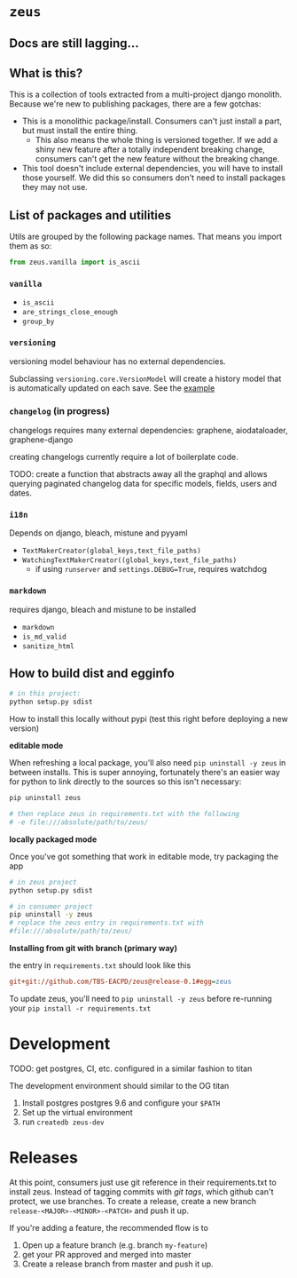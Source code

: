 # `zeus` 


## Docs are still lagging...

## What is this?

This is a collection of tools extracted from a multi-project django monolith. Because we're new to publishing packages, there are a few gotchas:

- This is a monolithic package/install. Consumers can't just install a part, but must install the entire thing. 
  - This also means the whole thing is versioned together. If we add a shiny new feature after a totally independent breaking change, consumers can't get the new feature without the breaking change.
- This tool doesn't include external dependencies, you will have to install those yourself. We did this so consumers don't need to install packages they may not use.

## List of packages and utilities

Utils are grouped by the following package names. That means you import them as so: 
```python
from zeus.vanilla import is_ascii
```

### `vanilla` 

- `is_ascii`
- `are_strings_close_enough`
- `group_by`


### `versioning`

versioning model behaviour has no external dependencies.

Subclassing `versioning.core.VersionModel` will create a history model that is automatically updated on each save. See the [example](./django_sample/models.py) 

### `changelog` (in progress)

changelogs requires many external dependencies: graphene, aiodataloader, graphene-django

creating changelogs currently require a lot of boilerplate code. 

TODO: create a function that abstracts away all the graphql and allows querying paginated changelog data for specific models, fields, users and dates. 


### `i18n`

Depends on django, bleach, mistune and pyyaml

- `TextMakerCreator(global_keys,text_file_paths)`
- `WatchingTextMakerCreator((global_keys,text_file_paths)`
  - if using `runserver` and `settings.DEBUG=True`, requires watchdog

### `markdown`

requires django, bleach and mistune to be installed

- `markdown`
- `is_md_valid`
- `sanitize_html`

## How to build dist and egginfo

```bash
# in this project:
python setup.py sdist
```

How to install this locally without pypi (test this right before deploying a new version)


**editable mode**

When refreshing a local package, you'll also need `pip uninstall -y zeus` in between installs. This is super annoying, fortunately there's an easier way for python to link directly to the sources so this isn't necessary:

```bash
pip uninstall zeus

# then replace zeus in requirements.txt with the following
# -e file:///absolute/path/to/zeus/

```

**locally packaged mode**

Once you've got something that work in editable mode, try packaging the app

```bash
# in zeus project
python setup.py sdist

# in consumer project
pip uninstall -y zeus
# replace the zeus entry in requirements.txt with 
#file:///absolute/path/to/zeus/
```

**Installing from git with branch (primary way)**

the entry in `requirements.txt` should look like this 

```ini
git+git://github.com/TBS-EACPD/zeus@release-0.1#egg=zeus
```

To update zeus, you'll need to `pip uninstall -y zeus` before re-running your `pip install -r requirements.txt`  


# Development

TODO: get postgres, CI, etc. configured in a similar fashion to titan

The development environment should similar to the OG titan

1. Install postgres postgres 9.6 and configure your `$PATH`
2. Set up the virtual environment 
3. run `createdb zeus-dev`


# Releases

At this point, consumers just use git reference in their requirements.txt to install zeus. Instead of tagging commits with _git tags_, which github can't protect, we use branches. To create a release, create a new branch `release-<MAJOR>-<MINOR>-<PATCH>` and push it up. 

If you're adding a feature, the recommended flow is to 

1. Open up a feature branch (e.g. branch `my-feature`)
2. get your PR approved and merged into master
3. Create a release branch from master and push it up. 
